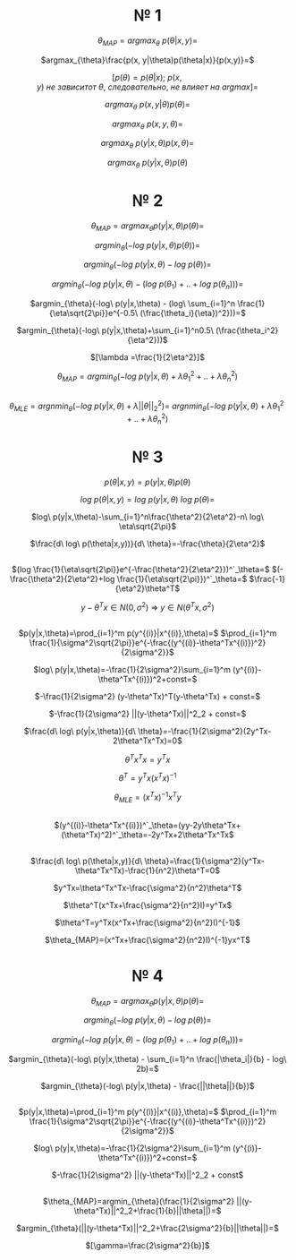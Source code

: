 <div style="text-align: center;">

# № 1

$\theta_{MAP}=argmax_{\theta}\ p(\theta|x,y)=$

$argmax_{\theta}\frac{p(x, y|\theta)p(\theta|x)}{p(x,y)}=$

$[p(\theta)=p(\theta|x);\ p(x,y)\ не\ зависит от\ \theta,\ следовательно,\ не\ влияет\ на\ argmax]=$

$argmax_{\theta}\ p(x,y|\theta)p(\theta)=$

$argmax_{\theta}\ p(x, y, \theta)=$

$argmax_{\theta}\ p(y|x,\theta)p(x, \theta)=$

$argmax_{\theta}\ p(y|x,\theta)p(\theta)$

# № 2

$\theta_{MAP}=argmax_{\theta}p(y|x,\theta)p(\theta)=$

$argmin_{\theta}(-log\ p(y|x,\theta)p(\theta))=$

$argmin_{\theta}(-log\ p(y|x,\theta) - log\ p(\theta))=$

$argmin_{\theta}(-log\ p(y|x,\theta) - (log\ p(\theta_1) +..+ log\ p(\theta_n)))=$

$argmin_{\theta}(-log\ p(y|x,\theta) - (log\ \sum_{i=1}^n \frac{1}{\eta\sqrt{2\pi}}e^{-0.5\ (\frac{\theta_i}{\eta})^2}))=$

$argmin_{\theta}(-log\ p(y|x,\theta)+\sum_{i=1}^n0.5\ (\frac{\theta_i^2}{\eta^2}))$

$[\lambda =\frac{1}{2\eta^2}]$

$\theta_{MAP}=argmin_{\theta}(-log\ p(y|x,\theta)+\lambda\theta^2_1+..+\lambda\theta^2_n)$

## 

$\theta_{MLE}=argnmin_{\theta}(-log\ p(y|x,\theta)+\lambda||\theta||^2_2)=$
$argnmin_{\theta}(-log\ p(y|x,\theta)+\lambda\theta^2_1+..+\lambda\theta^2_n)$

# № 3

$p(\theta|x,y)=p(y|x,\theta)p(\theta)$

$log\ p(\theta|x,y)=log\ p(y|x,\theta)\ log\ p(\theta)=$

$log\ p(y|x,\theta)-\sum_{i=1}^n\frac{\theta^2}{2\eta^2}-n\ log\ \eta\sqrt{2\pi}$

$\frac{d\ log\ p(\theta|x,y))}{d\  \theta}=-\frac{\theta}{2\eta^2}$

##

$(log \frac{1}{\eta\sqrt{2\pi}}e^{-\frac{\theta^2}{2\eta^2}})^`_\theta=$
$(-\frac{\theta^2}{2\eta^2}+log \frac{1}{\eta\sqrt{2\pi}})^`_\theta=$
$\frac{-1}{\eta^2}\theta^T$

$y-\theta^Tx\in N(0, \sigma^2)$ =>
$y\in N(\theta^Tx, \sigma^2)$

##

$p(y|x,\theta)=\prod_{i=1}^m p(y^{(i)}|x^{(i)},\theta)=$
$\prod_{i=1}^m \frac{1}{\sigma^2\sqrt{2\pi}}e^{-\frac{(y^{(i)}-\theta^Tx^{(i)})^2}{2\sigma^2}}$

$log\ p(y|x,\theta)=-\frac{1}{2\sigma^2}\sum_{i=1}^m (y^{(i)}-\theta^Tx^{(i)})^2+const=$

$-\frac{1}{2\sigma^2} (y-\theta^Tx)^T(y-\theta^Tx) + const=$

$-\frac{1}{2\sigma^2} ||(y-\theta^Tx)||^2_2 + const=$

$\frac{d\ log\ p(y|x,\theta)}{d\  \theta}=-\frac{1}{2\sigma^2}(2y^Tx-2\theta^Tx^Tx)=0$

$\theta^Tx^Tx=y^Tx$

$\theta^T=y^Tx(x^Tx)^{-1}$

$\theta_{MLE}=(x^Tx)^{-1}x^Ty$

##

$(y^{(i)}-\theta^Tx^{(i)})^`_\theta=(yy-2y\theta^Tx+(\theta^Tx)^2)^`_\theta=-2y^Tx+2\theta^Tx^Tx$

##  

$\frac{d\ log\ p(\theta|x,y)}{d\  \theta}=\frac{1}{\sigma^2}(y^Tx-\theta^Tx^Tx)-\frac{1}{n^2}\theta^T=0$

$y^Tx=\theta^Tx^Tx-\frac{\sigma^2}{n^2}\theta^T$

$\theta^T(x^Tx+\frac{\sigma^2}{n^2}I)=y^Tx$

$\theta^T=y^Tx(x^Tx+\frac{\sigma^2}{n^2}I)^{-1}$

$\theta_{MAP}=(x^Tx+\frac{\sigma^2}{n^2}I)^{-1}yx^T$

# № 4

$\theta_{MAP}=argmax_{\theta}p(y|x,\theta)p(\theta)=$

$argmin_{\theta}(-log\ p(y|x,\theta) - log\ p(\theta))=$

$argmin_{\theta}(-log\ p(y|x,\theta) - (log\ p(\theta_1) +..+ log\ p(\theta_n)))=$

$argmin_{\theta}(-log\ p(y|x,\theta) - \sum_{i=1}^n \frac{|\theta_i|}{b} - log\ 2b)=$

$argmin_{\theta}(-log\ p(y|x,\theta) - \frac{||\theta||}{b})$

## 

$p(y|x,\theta)=\prod_{i=1}^m p(y^{(i)}|x^{(i)},\theta)=$
$\prod_{i=1}^m \frac{1}{\sigma^2\sqrt{2\pi}}e^{-\frac{(y^{(i)}-\theta^Tx^{(i)})^2}{2\sigma^2}}$

$log\ p(y|x,\theta)=-\frac{1}{2\sigma^2}\sum_{i=1}^m (y^{(i)}-\theta^Tx^{(i)})^2+const=$

$-\frac{1}{2\sigma^2} ||(y-\theta^Tx)||^2_2 + const$

## 

$\theta_{MAP}=argmin_{\theta}(\frac{1}{2\sigma^2} ||(y-\theta^Tx)||^2_2+\frac{1}{b}||\theta||)=$

$argmin_{\theta}(||(y-\theta^Tx)||^2_2+\frac{2\sigma^2}{b}||\theta||)=$

$[\gamma=\frac{2\sigma^2}{b}]$

</div>